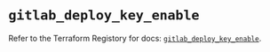 # `gitlab_deploy_key_enable`

Refer to the Terraform Registory for docs: [`gitlab_deploy_key_enable`](https://registry.terraform.io/providers/gitlabhq/gitlab/16.4.1/docs/resources/deploy_key_enable).
